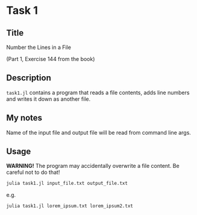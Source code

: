 # Task 1

## Title

Number the Lines in a File

(Part 1, Exercise 144 from the book)

## Description

`task1.jl` contains a program that reads a file contents, adds line numbers and writes it down as another file.

## My notes

Name of the input file and output file will be read from command line args.

## Usage

**WARNING!** The program may accidentally overwrite a file content. Be careful not to do that!

```bash
julia task1.jl input_file.txt output_file.txt
```

e.g.

```bash
julia task1.jl lorem_ipsum.txt lorem_ipsum2.txt
```
